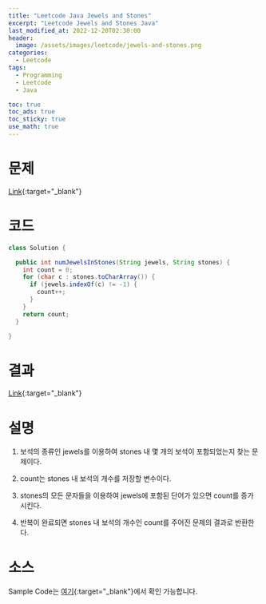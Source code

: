 ```yaml
---
title: "Leetcode Java Jewels and Stones"
excerpt: "Leetcode Jewels and Stones Java"
last_modified_at: 2022-12-20T02:30:00
header:
  image: /assets/images/leetcode/jewels-and-stones.png
categories:
  - Leetcode
tags:
  - Programming
  - Leetcode
  - Java

toc: true
toc_ads: true
toc_sticky: true
use_math: true
---
```

# 문제
[Link](https://leetcode.com/problems/jewels-and-stones){:target="_blank"}

# 코드
```java
class Solution {

  public int numJewelsInStones(String jewels, String stones) {
    int count = 0;
    for (char c : stones.toCharArray()) {
      if (jewels.indexOf(c) != -1) {
        count++;
      }
    }
    return count;
  }

}
```

# 결과
[Link](https://leetcode.com/problems/jewels-and-stones/submissions/862491355/){:target="_blank"}

# 설명
1. 보석의 종류인 jewels를 이용하여 stones 내 몇 개의 보석이 포함되었는지 찾는 문제이다.

2. count는 stones 내 보석의 개수를 저장할 변수이다.

3. stones의 모든 문자들을 이용하여 jewels에 포함된 단어가 있으면 count를 증가시킨다.

4. 반복이 완료되면 stones 내 보석의 개수인 count를 주어진 문제의 결과로 반환한다.

# 소스
Sample Code는 [여기](https://github.com/GracefulSoul/leetcode/blob/master/src/main/java/gracefulsoul/problems/JewelsAndStones.java){:target="_blank"}에서 확인 가능합니다.